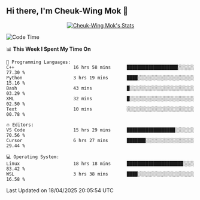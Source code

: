 ## Hi there, I'm Cheuk-Wing Mok 👋

<!--
**mozro0327/mozro0327** is a ✨ _special_ ✨ repository because its `README.md` (this file) appears on your GitHub profile.

Here are some ideas to get you started:

- 🔭 I’m currently working on ...
- 🌱 I’m currently learning ...
- 👯 I’m looking to collaborate on ...
- 🤔 I’m looking for help with ...
- 💬 Ask me about ...
- 📫 How to reach me: ...
- 😄 Pronouns: ...
- ⚡ Fun fact: ...
-->

<p align="center">
  <a href="https://github.com/mozro0327" class="rich-diff-level-one">
    <img src="https://github-readme-stats.vercel.app/api?username=mozro0327&title_color=333&text_color=777" alt="Cheuk-Wing Mok's Stats" >
    <!-- &hide=issues
    <img src="https://github-readme-stats.vercel.app/api?username=mozro0327&hide=issues&title_color=333&text_color=777" alt="Cheuk-Wing Mok's Stats" >
    -->
  </a>
</p>

<!--START_SECTION:waka-->
![Code Time](http://img.shields.io/badge/Code%20Time-3%2C398%20hrs%2052%20mins-blue)

📊 **This Week I Spent My Time On** 

```text
💬 Programming Languages: 
C++                      16 hrs 58 mins      ███████████████████░░░░░░   77.30 % 
Python                   3 hrs 19 mins       ████░░░░░░░░░░░░░░░░░░░░░   15.16 % 
Bash                     43 mins             █░░░░░░░░░░░░░░░░░░░░░░░░   03.29 % 
XML                      32 mins             █░░░░░░░░░░░░░░░░░░░░░░░░   02.50 % 
Text                     10 mins             ░░░░░░░░░░░░░░░░░░░░░░░░░   00.78 % 

🔥 Editors: 
VS Code                  15 hrs 29 mins      ██████████████████░░░░░░░   70.56 % 
Cursor                   6 hrs 27 mins       ███████░░░░░░░░░░░░░░░░░░   29.44 % 

💻 Operating System: 
Linux                    18 hrs 18 mins      █████████████████████░░░░   83.42 % 
WSL                      3 hrs 38 mins       ████░░░░░░░░░░░░░░░░░░░░░   16.58 % 
```


 Last Updated on 18/04/2025 20:05:54 UTC
<!--END_SECTION:waka-->
